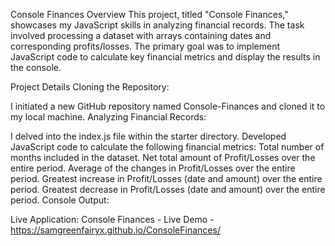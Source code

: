 
Console Finances
Overview
This project, titled "Console Finances," showcases my JavaScript skills in analyzing financial records. The task involved processing a dataset with arrays containing dates and corresponding profits/losses. The primary goal was to implement JavaScript code to calculate key financial metrics and display the results in the console.

Project Details
Cloning the Repository:

I initiated a new GitHub repository named Console-Finances and cloned it to my local machine.
Analyzing Financial Records:

I delved into the index.js file within the starter directory.
Developed JavaScript code to calculate the following financial metrics:
Total number of months included in the dataset.
Net total amount of Profit/Losses over the entire period.
Average of the changes in Profit/Losses over the entire period.
Greatest increase in Profit/Losses (date and amount) over the entire period.
Greatest decrease in Profit/Losses (date and amount) over the entire period.
Console Output:

Live Application: Console Finances - Live Demo - https://samgreenfairyx.github.io/ConsoleFinances/

